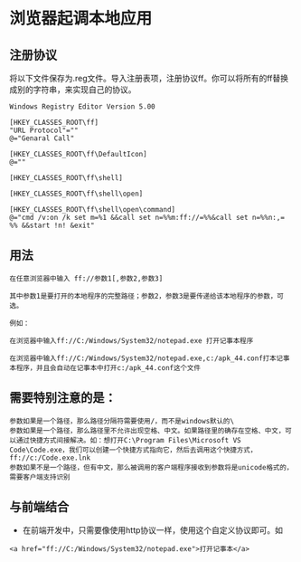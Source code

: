 # 浏览器起调本地应用

## 注册协议
将以下文件保存为.reg文件。导入注册表项，注册协议ff。你可以将所有的ff替换成别的字符串，来实现自己的协议。
```
Windows Registry Editor Version 5.00

[HKEY_CLASSES_ROOT\ff]
"URL Protocol"=""
@="Genaral Call"

[HKEY_CLASSES_ROOT\ff\DefaultIcon]
@=""

[HKEY_CLASSES_ROOT\ff\shell]

[HKEY_CLASSES_ROOT\ff\shell\open]

[HKEY_CLASSES_ROOT\ff\shell\open\command]
@="cmd /v:on /k set m=%1 &&call set n=%%m:ff://=%%&call set n=%%n:,= %% &&start !n! &exit"
```
## 用法
```
在任意浏览器中输入 ff://参数1[,参数2,参数3]

其中参数1是要打开的本地程序的完整路径；参数2，参数3是要传递给该本地程序的参数，可选。

例如：

在浏览器中输入ff://C:/Windows/System32/notepad.exe 打开记事本程序

在浏览器中输入ff://C:/Windows/System32/notepad.exe,c:/apk_44.conf打本记事本程序，并且会自动在记事本中打开c:/apk_44.conf这个文件
```
## 需要特别注意的是：
```
参数如果是一个路径，那么路径分隔符需要使用/，而不是windows默认的\
参数如果是一个路径，那么路径里不允许出现空格、中文。如果路径里的确存在空格、中文，可以通过快捷方式间接解决。如：想打开C:\Program Files\Microsoft VS Code\Code.exe，我们可以创建一个快捷方式指向它，然后去调用这个快捷方式，ff://c:/Code.exe.lnk
参数如果不是一个路径，但有中文，那么被调用的客户端程序接收到参数将是unicode格式的，需要客户端支持识别
```

## 与前端结合
* 在前端开发中，只需要像使用http协议一样，使用这个自定义协议即可。如
```
<a href="ff://C:/Windows/System32/notepad.exe">打开记事本</a>
```
